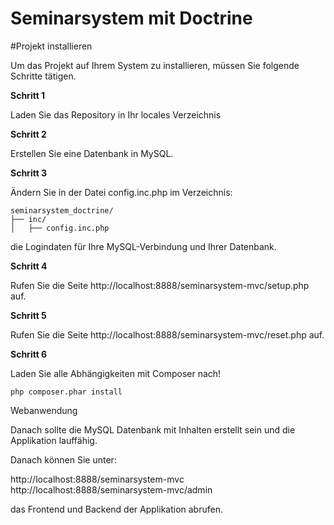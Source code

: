 # Seminarsystem mit Doctrine

#Projekt installieren

Um das Projekt auf Ihrem System zu installieren, müssen Sie folgende Schritte tätigen.  

<strong>Schritt 1</strong>

Laden Sie das Repository in Ihr locales Verzeichnis

<strong>Schritt 2</strong>

Erstellen Sie eine Datenbank in MySQL.

<strong>Schritt 3</strong>

Ändern Sie in der Datei config.inc.php im Verzeichnis:

```
seminarsystem_doctrine/
├── inc/
│   ├── config.inc.php
```

die Logindaten für Ihre MySQL-Verbindung und Ihrer Datenbank.



<strong>Schritt 4</strong>

Rufen Sie die Seite http://localhost:8888/seminarsystem-mvc/setup.php auf.

<strong>Schritt 5</strong>

Rufen Sie die Seite http://localhost:8888/seminarsystem-mvc/reset.php auf.

<strong>Schritt 6</strong>

Laden Sie alle Abhängigkeiten mit Composer nach!

```
php composer.phar install
```

Webanwendung

Danach sollte die MySQL Datenbank mit Inhalten erstellt sein und die Applikation lauffähig.

Danach können Sie unter:

http://localhost:8888/seminarsystem-mvc
http://localhost:8888/seminarsystem-mvc/admin

das Frontend und Backend der Applikation abrufen.
